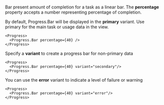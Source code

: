 Bar present amount of completion for a task as a linear bar. The **percentage** property
accepts a number representing percentage of completion.

By default, Progress.Bar will be displayed in the **primary** variant. Use primary for the main task or usage data in the view.

```
<Progress>
  <Progress.Bar percentage={40} />
</Progress>
```

Specify a **variant** to create a progress bar for non-primary data

```
<Progress>
  <Progress.Bar percentage={40} variant="secondary"/>
</Progress>
```

You can use the **error** variant to indicate a level of failure or warning

```
<Progress>
  <Progress.Bar percentage={40} variant="error"/>
</Progress>
```
